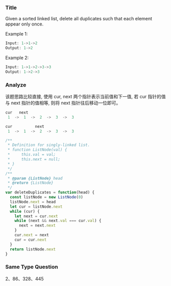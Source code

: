 <!--
abbrlink: flnvncsp
-->

### Title

Given a sorted linked list, delete all duplicates such that each element appear only once.

Example 1:

```js
Input: 1->1->2
Output: 1->2
```

Example 2:

```js
Input: 1->1->2->3->3
Output: 1->2->3
```

### Analyze

该题思路比较直接, 使用 cur, next 两个指针表示当前值和下一值, 若 cur 指针的值与 next 指针的值相等, 则将 next 指针往后移动一位即可。

```js
cur   next
 1  ->  1  ->  2  ->  3  ->  3

cur          next
 1  ->  1  ->  2  ->  3  ->  3
```

```js
/**
 * Definition for singly-linked list.
 * function ListNode(val) {
 *     this.val = val;
 *     this.next = null;
 * }
 */
/**
 * @param {ListNode} head
 * @return {ListNode}
 */
var deleteDuplicates = function(head) {
  const listNode = new ListNode(0)
  listNode.next = head
  let cur = listNode.next
  while (cur) {
    let next = cur.next
    while (next && next.val === cur.val) {
      next = next.next
    }
    cur.next = next
    cur = cur.next
  }
  return listNode.next
}
```

### Same Type Question

2、86、328、445